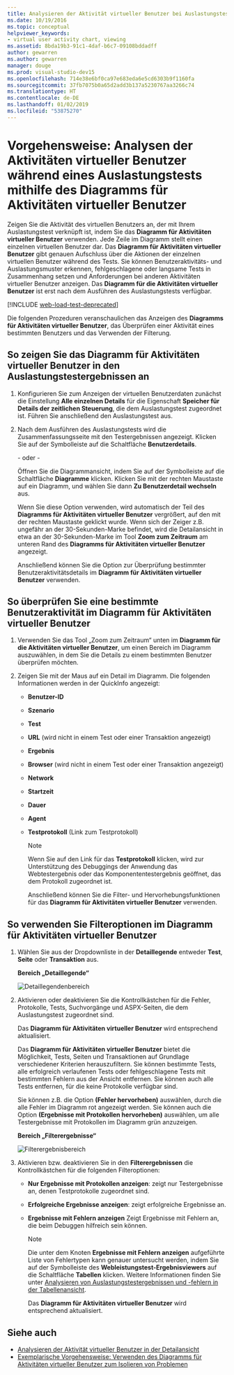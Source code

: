 ```yaml
---
title: Analysieren der Aktivität virtueller Benutzer bei Auslastungstests
ms.date: 10/19/2016
ms.topic: conceptual
helpviewer_keywords:
- virtual user activity chart, viewing
ms.assetid: 8bda19b3-91c1-4daf-b6c7-09108bddadff
author: gewarren
ms.author: gewarren
manager: douge
ms.prod: visual-studio-dev15
ms.openlocfilehash: 714e38e6bf0ca97e683eda6e5cd6303b9f1160fa
ms.sourcegitcommit: 37fb7075b0a65d2add3b137a5230767aa3266c74
ms.translationtype: HT
ms.contentlocale: de-DE
ms.lasthandoff: 01/02/2019
ms.locfileid: "53875270"
---
```

# <a name="how-to-analyze-what-virtual-users-are-doing-during-a-load-test-using-the-virtual-user-activity-chart"></a>Vorgehensweise: Analysen der Aktivitäten virtueller Benutzer während eines Auslastungstests mithilfe des Diagramms für Aktivitäten virtueller Benutzer

Zeigen Sie die Aktivität des virtuellen Benutzers an, der mit Ihrem Auslastungstest verknüpft ist, indem Sie das **Diagramm für Aktivitäten virtueller Benutzer** verwenden. Jede Zeile im Diagramm stellt einen einzelnen virtuellen Benutzer dar. Das **Diagramm für Aktivitäten virtueller Benutzer** gibt genauen Aufschluss über die Aktionen der einzelnen virtuellen Benutzer während des Tests. Sie können Benutzeraktivitäts- und Auslastungsmuster erkennen, fehlgeschlagene oder langsame Tests in Zusammenhang setzen und Anforderungen bei anderen Aktivitäten virtueller Benutzer anzeigen. Das **Diagramm für die Aktivitäten virtueller Benutzer** ist erst nach dem Ausführen des Auslastungstests verfügbar.

[!INCLUDE [web-load-test-deprecated](includes/web-load-test-deprecated.md)]

Die folgenden Prozeduren veranschaulichen das Anzeigen des **Diagramms für Aktivitäten virtueller Benutzer**, das Überprüfen einer Aktivität eines bestimmten Benutzers und das Verwenden der Filterung.

## <a name="to-view-the-virtual-user-activity-chart-in-your-load-test-results"></a>So zeigen Sie das Diagramm für Aktivitäten virtueller Benutzer in den Auslastungstestergebnissen an

1.  Konfigurieren Sie zum Anzeigen der virtuellen Benutzerdaten zunächst die Einstellung **Alle einzelnen Details** für die Eigenschaft **Speicher für Details der zeitlichen Steuerung**, die dem Auslastungstest zugeordnet ist. Führen Sie anschließend den Auslastungstest aus.

2.  Nach dem Ausführen des Auslastungstests wird die Zusammenfassungsseite mit den Testergebnissen angezeigt. Klicken Sie auf der Symbolleiste auf die Schaltfläche **Benutzerdetails**.

     - oder - 

     Öffnen Sie die Diagrammansicht, indem Sie auf der Symbolleiste auf die Schaltfläche **Diagramme** klicken. Klicken Sie mit der rechten Maustaste auf ein Diagramm, und wählen Sie dann **Zu Benutzerdetail wechseln** aus.

     Wenn Sie diese Option verwenden, wird automatisch der Teil des **Diagramms für Aktivitäten virtueller Benutzer** vergrößert, auf den mit der rechten Maustaste geklickt wurde. Wenn sich der Zeiger z.B. ungefähr an der 30-Sekunden-Marke befindet, wird die Detailansicht in etwa an der 30-Sekunden-Marke im Tool **Zoom zum Zeitraum** am unteren Rand des **Diagramms für Aktivitäten virtueller Benutzer** angezeigt.

     Anschließend können Sie die Option zur Überprüfung bestimmter Benutzeraktivitätsdetails im **Diagramm für Aktivitäten virtueller Benutzer** verwenden.

## <a name="to-investigate-a-specific-users-activity-in-the-virtual-user-activity-chart"></a>So überprüfen Sie eine bestimmte Benutzeraktivität im Diagramm für Aktivitäten virtueller Benutzer

1. Verwenden Sie das Tool „Zoom zum Zeitraum“ unten im **Diagramm für die Aktivitäten virtueller Benutzer**, um einen Bereich im Diagramm auszuwählen, in dem Sie die Details zu einem bestimmten Benutzer überprüfen möchten.

2. Zeigen Sie mit der Maus auf ein Detail im Diagramm. Die folgenden Informationen werden in der QuickInfo angezeigt:

   - **Benutzer-ID**

   - **Szenario**

   - **Test**

   - **URL** (wird nicht in einem Test oder einer Transaktion angezeigt)

   - **Ergebnis**

   - **Browser** (wird nicht in einem Test oder einer Transaktion angezeigt)

   - **Network**

   - **Startzeit**

   - **Dauer**

   - **Agent**

   - **Testprotokoll** (Link zum Testprotokoll)

     > [!NOTE]
     > Wenn Sie auf den Link für das **Testprotokoll** klicken, wird zur Unterstützung des Debuggings der Anwendung das Webtestergebnis oder das Komponententestergebnis geöffnet, das dem Protokoll zugeordnet ist.

     Anschließend können Sie die Filter- und Hervorhebungsfunktionen für das **Diagramm für Aktivitäten virtueller Benutzer** verwenden.

## <a name="to-use-filtering-options-in-the-virtual-user-activity-chart"></a>So verwenden Sie Filteroptionen im Diagramm für Aktivitäten virtueller Benutzer

1. Wählen Sie aus der Dropdownliste in der **Detaillegende** entweder **Test**, **Seite** oder **Transaktion** aus.

    **Bereich „Detaillegende“**

    ![Detaillegendenbereich](../test/media/ltest_detailslegend.png)

2. Aktivieren oder deaktivieren Sie die Kontrollkästchen für die Fehler, Protokolle, Tests, Suchvorgänge und ASPX-Seiten, die dem Auslastungstest zugeordnet sind.

    Das **Diagramm für Aktivitäten virtueller Benutzer** wird entsprechend aktualisiert.

    Das **Diagramm für Aktivitäten virtueller Benutzer** bietet die Möglichkeit, Tests, Seiten und Transaktionen auf Grundlage verschiedener Kriterien herauszufiltern. Sie können bestimmte Tests, alle erfolgreich verlaufenen Tests oder fehlgeschlagene Tests mit bestimmten Fehlern aus der Ansicht entfernen. Sie können auch alle Tests entfernen, für die keine Protokolle verfügbar sind.

    Sie können z.B. die Option **(Fehler hervorheben)** auswählen, durch die alle Fehler im Diagramm rot angezeigt werden. Sie können auch die Option **(Ergebnisse mit Protokollen hervorheben)** auswählen, um alle Testergebnisse mit Protokollen im Diagramm grün anzuzeigen.

    **Bereich „Filterergebnisse“**

    ![Filterergebnisbereich](../test/media/ltest_filterresults.png)

3. Aktivieren bzw. deaktivieren Sie in den **Filterergebnissen** die Kontrollkästchen für die folgenden Filteroptionen:

   - **Nur Ergebnisse mit Protokollen anzeigen**: zeigt nur Testergebnisse an, denen Testprotokolle zugeordnet sind.

   - **Erfolgreiche Ergebnisse anzeigen**: zeigt erfolgreiche Ergebnisse an.

   - **Ergebnisse mit Fehlern anzeigen** Zeigt Ergebnisse mit Fehlern an, die beim Debuggen hilfreich sein können.

     > [!NOTE]
     > Die unter dem Knoten **Ergebnisse mit Fehlern anzeigen** aufgeführte Liste von Fehlertypen kann genauer untersucht werden, indem Sie auf der Symbolleiste des **Webleistungstest-Ergebnisviewers** auf die Schaltfläche **Tabellen** klicken. Weitere Informationen finden Sie unter [Analysieren von Auslastungstestergebnissen und -fehlern in der Tabellenansicht](../test/analyze-load-test-results-and-errors-in-the-tables-view.md).

     Das **Diagramm für Aktivitäten virtueller Benutzer** wird entsprechend aktualisiert.

## <a name="see-also"></a>Siehe auch

- [Analysieren der Aktivität virtueller Benutzer in der Detailansicht](../test/analyze-load-test-virtual-user-activity-in-the-details-view.md)
- [Exemplarische Vorgehensweise: Verwenden des Diagramms für Aktivitäten virtueller Benutzer zum Isolieren von Problemen](../test/walkthrough-use-the-virtual-user-activity-chart-to-isolate-issues.md)